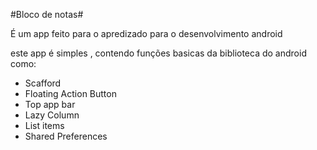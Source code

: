 #Bloco de notas#

É um app feito para o apredizado para o desenvolvimento android

este app é simples , contendo funções basicas da biblioteca do android como:
- Scafford
- Floating Action Button
- Top app bar
- Lazy Column
- List items
- Shared Preferences

